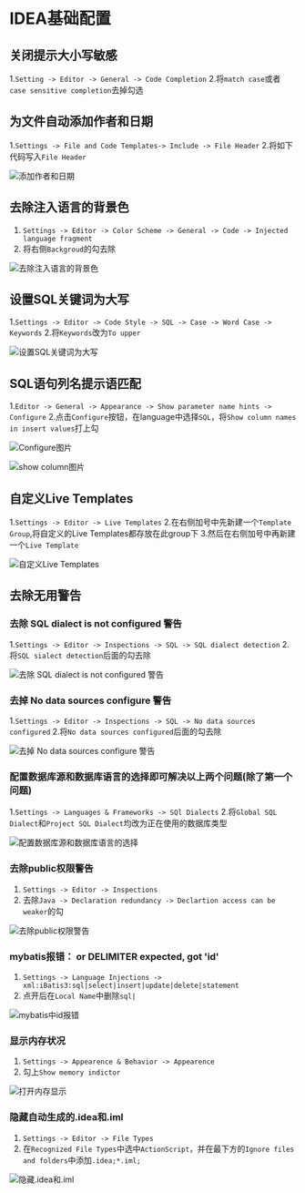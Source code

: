 # IDEA基础配置

## 关闭提示大小写敏感

1.`Setting -> Editor -> General -> Code Completion`
2.将`match case`或者`case sensitive completion`去掉勾选

## 为文件自动添加作者和日期

1.`Settings -> File and Code Templates-> Include -> File Header`
2.将如下代码写入`File Header`

![添加作者和日期](../pics/File_header.png)

## 去除注入语言的背景色

1. `Settings -> Editor -> Color Scheme -> General -> Code -> Injected language fragment`
2. 将右侧`Backgroud`的勾去除

![去除注入语言的背景色](../pics/Inject_language_fragment.png)

## 设置SQL关键词为大写

1.`Settings -> Editor -> Code Style -> SQL -> Case -> Word Case -> Keywords`
2.将`Keywords`改为`To upper`

![设置SQL关键词为大写](../pics/SQL_keyword.png)

## SQL语句列名提示语匹配

1.`Editor -> General -> Appearance -> Show parameter name hints -> Configure`
2.点击`Configure`按钮，在language中选择`SQL`，将`Show column names in insert values`打上勾

![Configure图片](../pics/SQL_show_parameter.png)

![show column图片](../pics/SQL_show_column.png)

## 自定义Live Templates

1.`Settings -> Editor -> Live Templates`
2.在右侧加号中先新建一个`Template Group`,将自定义的Live Templates都存放在此group下
3.然后在右侧加号中再新建一个`Live Template`

![自定义Live Templates](../pics/Live_template.png)

## 去除无用警告

### 去除 SQL dialect is not configured 警告

1.`Settings -> Editor -> Inspections -> SQL -> SQL dialect detection`
2.将`SQL sialect detection`后面的勾去除

![去除 SQL dialect is not configured 警告](../pics/SQL_dialect_detection.png)

### 去掉 No data sources configure 警告

1.`Settings -> Editor -> Inspections -> SQL -> No data sources configured`
2.将`No data sources configured`后面的勾去除

![去掉 No data sources configure 警告](../pics/No_data_sources_configured.png)

### 配置数据库源和数据库语言的选择即可解决以上两个问题(除了第一个问题)

1.`Settings -> Languages & Frameworks -> SQl Dialects`
2.将`Global SQL Dialect`和`Project SQL Dialect`均改为正在使用的数据库类型

![配置数据库源和数据库语言的选择](../pics/SQL_dialect.png)

### 去除public权限警告

1. `Settings -> Editor -> Inspections`
2. 去除`Java -> Declaration redundancy -> Declartion access can be weaker`的勾

![去除public权限警告](../pics/access_check.png)

### mybatis报错：<statement> or DELIMITER expected, got 'id'

1. `Settings -> Language Injections -> xml:iBatis3:sql|select|insert|update|delete|statement`
2. 点开后在`Local Name`中删除`sql|`

![mybatis中id报错](../pics/mybatis_id_error.png)

### 显示内存状况

1. `Settings -> Appearence & Behavior -> Appearence`
2. 勾上`Show memory indictor`

![打开内存显示](../pics/show_memory.png)

### 隐藏自动生成的.idea和.iml

1. `Settings -> Editor -> File Types`
2. 在`Recognized File Types`中选中`ActionScript`，并在最下方的`Ignore files and folders`中添加`.idea;*.iml;`

![隐藏.idea和.iml](../pics/hide_file.png)